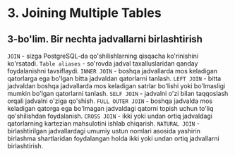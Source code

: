 # 3. Joining Multiple Tables

## 3-bo'lim. Bir nechta jadvallarni birlashtirish
`JOIN` - sizga PostgreSQL-da qo'shilishlarning qisqacha ko'rinishini ko'rsatadi.
`Table aliases` - so'rovda jadval taxalluslaridan qanday foydalanishni tavsiflaydi.
`INNER JOIN` - boshqa jadvallarda mos keladigan qatorlarga ega bo'lgan bitta jadvaldan qatorlarni tanlash.
`LEFT JOIN` - bitta jadvaldan boshqa jadvallarda mos keladigan satrlar bo'lishi yoki bo'lmasligi mumkin bo'lgan qatorlarni tanlash.
`SELF JOIN` - jadvalni o'zi bilan taqqoslash orqali jadvalni o'ziga qo'shish.
`FULL OUTER JOIN` - boshqa jadvalda mos keladigan qatorga ega bo'lmagan jadvaldagi qatorni topish uchun to'liq qo'shilishdan foydalanish.
`CROSS JOIN` - ikki yoki undan ortiq jadvaldagi qatorlarning kartezian mahsulotini ishlab chiqarish.
`NATURAL JOIN` - birlashtirilgan jadvallardagi umumiy ustun nomlari asosida yashirin birlashma shartlaridan foydalangan holda ikki yoki undan ortiq jadvallarni birlashtirish.